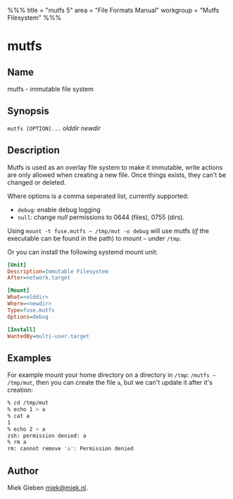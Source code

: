 %%%
title = "mutfs 5"
area = "File Formats Manual"
workgroup = "Mutfs Filesystem"
%%%

mutfs
=====

## Name

mutfs - immutable file system

## Synopsis

`mutfs [OPTION]...` *olddir* *newdir*

## Description

Mutfs is used as an overlay file system to make it immutable, write actions are only allowed when
creating a new file. Once things exists, they can't be changed or deleted.

Where options is a comma seperated list, currently supported:

* `debug`: enable debug logging
* `null`: change *null* permissions to 0644 (files), 0755 (dirs).

Using `mount -t fuse.mutfs ~ /tmp/mut -o debug` will use mutfs (*if* the executable can be found
in the path) to mount `~` under `/tmp`.

Or you can install the following systemd mount unit:

~~~ ini
[Unit]
Description=Immutable Filesystem
After=network.target

[Mount]
What=<olddir>
Where=<newdir>
Type=fuse.mutfs
Options=debug

[Install]
WantedBy=multi-user.target
~~~

## Examples

For example mount your home directory on a directory in `/tmp`: `/mutfs ~ /tmp/mut`, then you can
create the file `a`, but we can't update it after it's creation:

~~~ sh
% cd /tmp/mut
% echo 1 > a
% cat a
1
% echo 2 > a
zsh: permission denied: a
% rm a
rm: cannot remove 'a': Permission denied
~~~

## Author

Miek Gieben <miek@miek.nl>.
